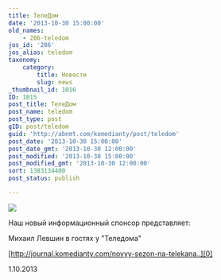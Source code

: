 ```yaml
---
title: ТелеДом
date: '2013-10-30 15:00:00'
old_names:
    - 286-teledom
jos_id: '286'
jos_alias: teledom
taxonomy:
    category:
        title: Новости
        slug: news
_thumbnail_id: 1016
ID: 1015
post_title: ТелеДом
post_name: teledom
post_type: post
gID: post/teledom
guid: 'http://abnmt.com/komedianty/post/teledom'
post_date: '2013-10-30 15:00:00'
post_date_gmt: '2013-10-30 12:00:00'
post_modified: '2013-10-30 15:00:00'
post_modified_gmt: '2013-10-30 12:00:00'
sort: 1383134400
post_status: publish

---
```


![](image-01.jpg)


Наш новый информационный спонсор представляет:


Михаил Левшин в гостях у "Теледома"


[http://journal.komedianty.com/novyy-sezon-na-telekana..][0]


1.10.2013

[0]: http://journal.komedianty.com/novyy-sezon-na-telekanale-teledom/